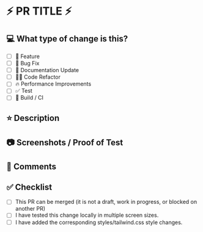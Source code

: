 # ⚡ PR TITLE ⚡

## 💻 What type of change is this?

- [ ] 💎 Feature
- [ ] 🐛 Bug Fix
- [ ] 📝 Documentation Update
- [ ] 🧑‍💻 Code Refactor
- [ ] 🔥 Performance Improvements
- [ ] ✅ Test
- [ ] 🤖 Build / CI

## ⭐ Description

<!--
Please include a summary of the change and which issue is fixed. Please also include relevant motivation and context.
Example:
I've added support for authentication to implement Key Result 2 of OKR1. It includes model, table, controller and test.
-->

<!--
ONLY ADD SECTION IF A NEW PACKAGE IS ADDED
### Requires
This pr requires the following packages to be installed:
- `package1`
- `package2`
The packages are used for `reason1` and `reason2`.

Because of this, you must run `pnpm i` before starting.
-->

## 📷 Screenshots / Proof of Test

## 💬 Comments

<!--
Please describe any known issues, bugs, or unintended consequences with this change. Also, please include any additional comments you feel are relevant to the reviewer.
Example:
This pr is blocked by #1234.
Im awaiting backend changes to be merged before I can complete this, etc.
This
-->

## ✅ Checklist

- [ ] This PR can be merged (it is not a draft, work in progress, or blocked on another PR)
- [ ] I have tested this change locally in multiple screen sizes.
- [ ] I have added the corresponding styles/tailwind.css style changes.
